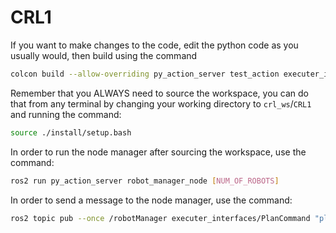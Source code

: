 # CRL1

If you want to make changes to the code, edit the python code as you usually would, then build using the command

```bash
colcon build --allow-overriding py_action_server test_action executer_interfaces
```

Remember that you ALWAYS need to source the workspace, you can do that from any terminal by changing your working directory to `crl_ws`/`CRL1` and running the command:
```bash
source ./install/setup.bash
```

In order to run the node manager after sourcing the workspace, use the command:

```bash
ros2 run py_action_server robot_manager_node [NUM_OF_ROBOTS]
```

In order to send a message to the node manager, use the command:

```bash
ros2 topic pub --once /robotManager executer_interfaces/PlanCommand "plan: 0:1,2,3;1:3,4,5"
```